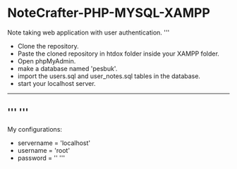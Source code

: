 # NoteCrafter-PHP-MYSQL-XAMPP
Note taking web application with user authentication.
'''
- Clone the repository.
- Paste the cloned repository in htdox folder inside your XAMPP folder.
- Open phpMyAdmin.
- make a database named 'pesbuk'.
- import the users.sql and user_notes.sql tables in the database.
- start your localhost server.
- ----------------------------
'''
'''
-------------------------
My configurations:
  - servername = 'localhost'
  - username = 'root'
  - password = ''
'''
